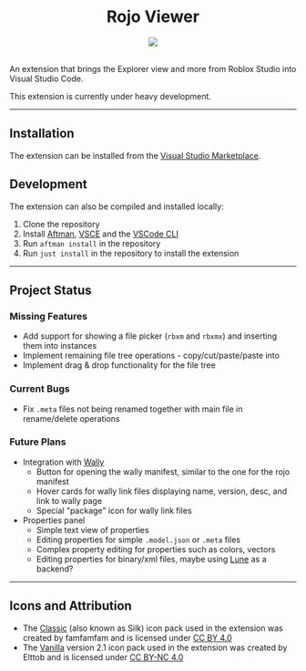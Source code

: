 <!-- Disable lint that disallows html -->
<!-- markdownlint-disable MD033 -->

<h1 align="center">Rojo Viewer</h1>

<div align="center">
<a href="https://marketplace.visualstudio.com/items?itemName=filiptibell.rojo-viewer">
<img src="https://vsmarketplacebadges.dev/version/filiptibell.rojo-viewer.png"/>
</a>
</div>

<br/>

An extension that brings the Explorer view and more from Roblox Studio into Visual Studio Code.

This extension is currently under heavy development.

---

## Installation

The extension can be installed from the [Visual Studio Marketplace](https://marketplace.visualstudio.com/items?itemName=filiptibell.rojo-viewer).

## Development

The extension can also be compiled and installed locally:

1. Clone the repository
2. Install [Aftman], [VSCE] and the [VSCode CLI]
3. Run `aftman install` in the repository
4. Run `just install` in the repository to install the extension

[Aftman]: https://github.com/LPGhatguy/aftman
[VSCE]: https://github.com/microsoft/vscode-vsce
[VSCode CLI]: https://code.visualstudio.com/docs/editor/command-line

---

## Project Status

### Missing Features

-   Add support for showing a file picker (`rbxm` and `rbxmx`) and inserting them into instances
-   Implement remaining file tree operations - copy/cut/paste/paste into
-   Implement drag & drop functionality for the file tree

### Current Bugs

-   Fix `.meta` files not being renamed together with main file in rename/delete operations

### Future Plans

-   Integration with [Wally]
    -   Button for opening the wally manifest, similar to the one for the rojo manifest
    -   Hover cards for wally link files displaying name, version, desc, and link to wally page
    -   Special "package" icon for wally link files
-   Properties panel
    -   Simple text view of properties
    -   Editing properties for simple `.model.json` or `.meta` files
    -   Complex property editing for properties such as colors, vectors
    -   Editing properties for binary/xml files, maybe using [Lune] as a backend?

[Wally]: https://github.com/UpliftGames/wally
[Lune]: https://github.com/filiptibell/lune

---

## Icons and Attribution

-   The [Classic] (also known as Silk) icon pack used in the extension was created by famfamfam and is licensed under [CC BY 4.0]
-   The [Vanilla] version 2.1 icon pack used in the extension was created by Elttob and is licensed under [CC BY-NC 4.0]

[Classic]: https://github.com/legacy-icons/famfamfam-silk
[Vanilla]: https://github.com/Elttob/Vanilla
[CC BY 4.0]: https://creativecommons.org/licenses/by/4.0/
[CC BY-NC 4.0]: https://creativecommons.org/licenses/by-nc/4.0/
